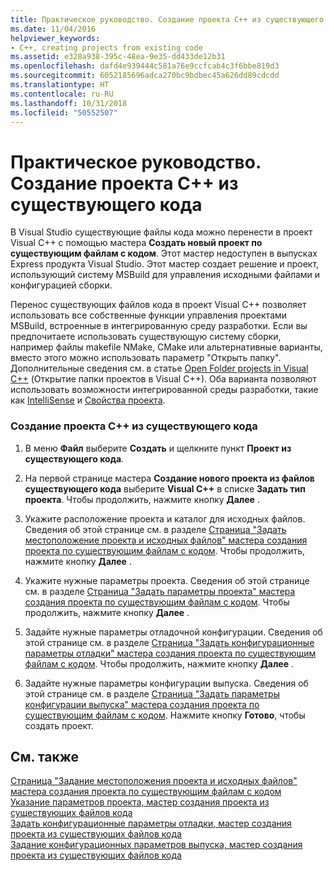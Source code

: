 ```yaml
---
title: Практическое руководство. Создание проекта C++ из существующего кода
ms.date: 11/04/2016
helpviewer_keywords:
- C++, creating projects from existing code
ms.assetid: e328a938-395c-48ea-9e35-dd433de12b31
ms.openlocfilehash: dafd4e939444c581a76e9ccfcab4c3f6bbe819d3
ms.sourcegitcommit: 6052185696adca270bc9bdbec45a626dd89cdcdd
ms.translationtype: HT
ms.contentlocale: ru-RU
ms.lasthandoff: 10/31/2018
ms.locfileid: "50552507"
---
```

# <a name="how-to-create-a-c-project-from-existing-code"></a>Практическое руководство. Создание проекта C++ из существующего кода

В Visual Studio существующие файлы кода можно перенести в проект Visual C++ с помощью мастера **Создать новый проект по существующим файлам с кодом**. Этот мастер недоступен в выпусках Express продукта Visual Studio. Этот мастер создает решение и проект, использующий систему MSBuild для управления исходными файлами и конфигурацией сборки.

Перенос существующих файлов кода в проект Visual C++ позволяет использовать все собственные функции управления проектами MSBuild, встроенные в интегрированную среду разработки. Если вы предпочитаете использовать существующую систему сборки, например файлы makefile NMake, CMake или альтернативные варианты, вместо этого можно использовать параметр "Открыть папку". Дополнительные сведения см. в статье [Open Folder projects in Visual C++](../ide/non-msbuild-projects.md) (Открытие папки проектов в Visual C++). Оба варианта позволяют использовать возможности интегрированной среды разработки, такие как [IntelliSense](/visualstudio/ide/using-intellisense) и [Свойства проекта](../ide/working-with-project-properties.md).

### <a name="to-create-a-c-project-from-existing-code"></a>Создание проекта C++ из существующего кода

1. В меню **Файл** выберите **Создать** и щелкните пункт **Проект из существующего кода**.

1. На первой странице мастера **Создание нового проекта из файлов существующего кода** выберите **Visual C++** в списке **Задать тип проекта**. Чтобы продолжить, нажмите кнопку **Далее** .

1. Укажите расположение проекта и каталог для исходных файлов. Сведения об этой странице см. в разделе [Страница "Задать местоположение проекта и исходных файлов" мастера создания проекта по существующим файлам с кодом](../ide/specify-project-location-and-source-files.md). Чтобы продолжить, нажмите кнопку **Далее** .

1. Укажите нужные параметры проекта. Сведения об этой странице см. в разделе [Страница "Задать параметры проекта" мастера создания проекта по существующим файлам с кодом](../ide/specify-project-settings-create-new-project-from-existing-code-files-wizard.md). Чтобы продолжить, нажмите кнопку **Далее** .

1. Задайте нужные параметры отладочной конфигурации. Сведения об этой странице см. в разделе [Страница "Задать конфигурационные параметры отладки" мастера создания проекта по существующим файлам с кодом](../ide/specify-debug-configuration-settings.md). Чтобы продолжить, нажмите кнопку **Далее** .

1. Задайте нужные параметры конфигурации выпуска. Сведения об этой странице см. в разделе [Страница "Задать параметры конфигурации выпуска" мастера создания проекта по существующим файлам с кодом](../ide/specify-release-configuration.md). Нажмите кнопку **Готово**, чтобы создать проект.

## <a name="see-also"></a>См. также

[Страница "Задание местоположения проекта и исходных файлов" мастера создания проекта по существующим файлам с кодом](../ide/specify-project-location-and-source-files.md)<br>
[Указание параметров проекта, мастер создания проекта из существующих файлов кода](../ide/specify-project-settings-create-new-project-from-existing-code-files-wizard.md)<br>
[Задать конфигурационные параметры отладки, мастер создания проекта из существующих файлов кода](../ide/specify-debug-configuration-settings.md)<br>
[Задание конфигурационных параметров выпуска, мастер создания проекта из существующих файлов кода](../ide/specify-release-configuration.md)